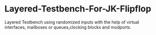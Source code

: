 # Layered-Testbench-For-JK-Flipflop
Layered Testbench using randomized inputs with the help of virtual interfaces, mailboxes or queues,clocking blocks and modports.
